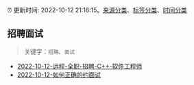 :alarm_clock: 更新时间: 2022-10-12 21:16:15。[来源分类](../README.md)、[标签分类](../TAGS.md)、[时间分类](../TIMELINE.md)

## 招聘面试


> 关键字：`招聘`、`面试`



- [2022-10-12-远程-全职-招聘-C++-软件工程师](https://www.v2ex.com/t/886505) 
- [2022-10-12-如何正确的约面试](https://www.v2ex.com/t/886491) 